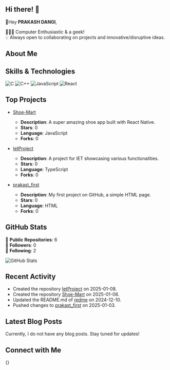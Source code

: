 ## Hi there! 👋

💫Hey **PRAKASH DANGI**, 

🧑🏻‍💻 Computer Enthusiastic & a geek!  
💡 Always open to collaborating on projects and innovative/disruptive ideas.


## About Me



## Skills & Technologies

![C](https://img.shields.io/badge/c-%2300599C.svg?style=for-the-badge&logo=c&logoColor=white) ![C++](https://img.shields.io/badge/c++-%2300599C.svg?style=for-the-badge&logo=c%2B%2B&logoColor=white) ![JavaScript](https://img.shields.io/badge/javascript-%23323330.svg?style=for-the-badge&logo=javascript&logoColor=%23F7DF1E) 
![React](https://img.shields.io/badge/react-%2320232a.svg?style=for-the-badge&logo=react&logoColor=%2361DAFB) 
## Top Projects

- [Shoe-Mart](https://github.com/PRAKASH-DANGI0038/Shoe-Mart)
  - **Description**: A super amazing shoe app built with React Native.
  - **Stars**: 0
  - **Language**: JavaScript
  - **Forks**: 0
  
- [IetProject](https://github.com/PRAKASH-DANGI0038/IetProject)
  - **Description**: A project for IET showcasing various functionalities.
  - **Stars**: 0
  - **Language**: TypeScript
  - **Forks**: 0
  
- [prakast_first](https://github.com/PRAKASH-DANGI0038/prakast_first)
  - **Description**: My first project on GitHub, a simple HTML page.
  - **Stars**: 0
  - **Language**: HTML
  - **Forks**: 0

## GitHub Stats

🌟 **Public Repositories**: 6  
👥 **Followers**: 0  
🔄 **Following**: 2  

![GitHub Stats](https://github-readme-stats.vercel.app/api?username=PRAKASH-DANGI0038&show_icons=true&theme=radical)

## Recent Activity

- Created the repository [IetProject](https://github.com/PRAKASH-DANGI0038/IetProject) on 2025-01-08.
- Created the repository [Shoe-Mart](https://github.com/PRAKASH-DANGI0038/Shoe-Mart) on 2025-01-08.
- Updated the README.md of [redme](https://github.com/PRAKASH-DANGI0038/redme) on 2024-12-10.
- Pushed changes to [prakast_first](https://github.com/PRAKASH-DANGI0038/prakast_first) on 2025-01-03.

## Latest Blog Posts

Currently, I do not have any blog posts. Stay tuned for updates!

## Connect with Me

{}
